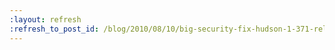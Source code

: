 ```yaml
---
:layout: refresh
:refresh_to_post_id: /blog/2010/08/10/big-security-fix-hudson-1-371-released
---
```

